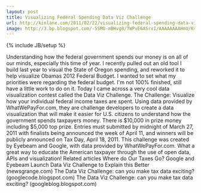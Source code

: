 ```yaml
---
layout: post
title: Visualizing Federal Spending Data Viz Challenge
url: http://kinlane.com/2011/02/22/visualizing-federal-spending-data-viz-challenge/
image: http://3.bp.blogspot.com/-5SMO-mBHvg8/TWPvE6ASrxI/AAAAAAAAHmU/KvmqXR9IbxI/datavizchallenge-screenshot.png
---
```

{% include JB/setup %}
<p>
     Understanding how the federal government spends our money is on all of our minds, especially this time of year. I recently pulled out an old tool I build last year to visual the State of Oregon spending, and reworked it to help visualize Obamas 2012 Federal Budget. I wanted to set what my priorities were regarding the federal budget. I'm not 100% finished, still have a little work to do on it. Today I came across a very cool data visualization contest called the Data Viz Challenge. The Challenge: Visualize how your individual federal income taxes are spent. Using data provided by WhatWePayFor.com, they are challenge developers to create a data visualization that will make it easier for U.S. citizens to understand how the government spends taxpayers money. There is $10,000 in prize money including $5,000 top prize. Entries must submitted by midnight of March 27, 2011 with finalists being announced the week of April 11, and winners will be publicly announced on Tax Day, April 18, 2011. This challenge was created by Eyebeam and Google, with data provided by WhatWePayFor.com. What a great way to educate the American taxpayer through the use of open data, APIs and visualization! Related articles Where do Our Taxes Go? Google and Eyebeam Launch Data Viz Challenge to Explain this Better (newsgrange.com) The Data Viz Challenge: can you make tax data exciting? (googlecode.blogspot.com) The Data Viz Challenge: can you make tax data exciting? (googleblog.blogspot.com)
</p>